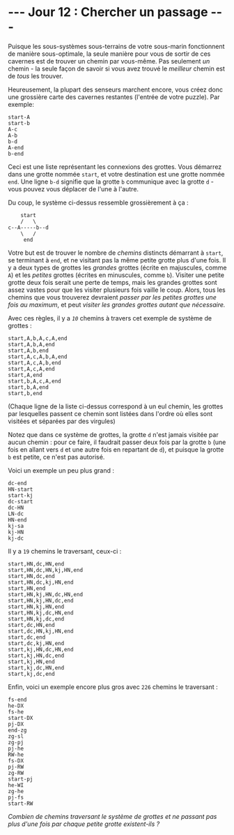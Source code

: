 # --- Jour 12 : Chercher un passage ---

Puisque les sous-systèmes sous-terrains de votre sous-marin fonctionnent de manière sous-optimale, la seule manière pour vous de sortir de ces cavernes est de trouver un chemin par vous-même. Pas seulement *un* chemin - la seule façon de savoir si vous avez trouvé le *meilleur* chemin est de *tous* les trouver.

Heureusement, la plupart des senseurs marchent encore, vous créez donc une grossière carte des cavernes restantes (l'entrée de votre puzzle). Par exemple:

```caveMap
start-A
start-b
A-c
A-b
b-d
A-end
b-end
```

Ceci est une liste représentant les connexions des grottes. Vous démarrez dans une grotte nommée `start`, et votre destination est une grotte nommée `end`. Une ligne ``b-d`` signifie que la grotte `b` communique avec la grotte `d` - vous pouvez vous déplacer de l'une à l'autre.

Du coup, le système ci-dessus ressemble grossièrement à ça :

```caveGraph
    start
    /   \
c--A-----b--d
    \   /
     end
```

Votre but est de trouver le nombre de *chemins* distincts démarrant à `start`, se terminant à `end`, et ne visitant pas la même petite grotte plus d'une fois. Il y a deux types de grottes les *grandes* grottes (écrite en majuscules, comme `A`) et les *petites* grottes (écrites en minuscules, comme `b`). Visiter une petite grotte deux fois serait une perte de temps, mais les grandes grottes sont assez vastes pour que les visiter plusieurs fois vaille le coup. Alors, tous les chemins que vous trouverez devraient *passer par les petites grottes une fois au maximum*, et peut *visiter les grandes grottes autant que nécessaire.*

Avec ces règles, il y a *`10`* chemins à travers cet exemple de système de grottes :

```csv
start,A,b,A,c,A,end
start,A,b,A,end
start,A,b,end
start,A,c,A,b,A,end
start,A,c,A,b,end
start,A,c,A,end
start,A,end
start,b,A,c,A,end
start,b,A,end
start,b,end
```

(Chaque ligne de la liste ci-dessus correspond à un eul chemin, les grottes par lesquelles passent ce chemin sont listées dans l'ordre où elles sont visitées et séparées par des virgules)


Notez que dans ce système de grottes, la grotte `d` n'est jamais visitée par aucun chemin : pour ce faire, il faudrait passer deux fois par la grotte `b` (une fois en allant vers `d` et une autre fois en repartant de `d`), et puisque la grotte `b` est petite, ce n'est pas autorisé.

Voici un exemple un peu plus grand :

```caveMap
dc-end
HN-start
start-kj
dc-start
dc-HN
LN-dc
HN-end
kj-sa
kj-HN
kj-dc
```

Il y a `19` chemins le traversant, ceux-ci :

```csv
start,HN,dc,HN,end
start,HN,dc,HN,kj,HN,end
start,HN,dc,end
start,HN,dc,kj,HN,end
start,HN,end
start,HN,kj,HN,dc,HN,end
start,HN,kj,HN,dc,end
start,HN,kj,HN,end
start,HN,kj,dc,HN,end
start,HN,kj,dc,end
start,dc,HN,end
start,dc,HN,kj,HN,end
start,dc,end
start,dc,kj,HN,end
start,kj,HN,dc,HN,end
start,kj,HN,dc,end
start,kj,HN,end
start,kj,dc,HN,end
start,kj,dc,end
```

Enfin, voici un exemple encore plus gros avec `226` chemins le traversant :

```caveMap
fs-end
he-DX
fs-he
start-DX
pj-DX
end-zg
zg-sl
zg-pj
pj-he
RW-he
fs-DX
pj-RW
zg-RW
start-pj
he-WI
zg-he
pj-fs
start-RW
```

*Combien de chemins traversant le système de grottes et ne passant pas plus d'une fois par chaque petite grotte existent-ils ?*
